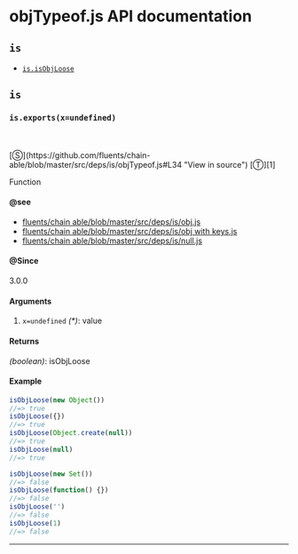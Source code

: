 # objTypeof.js API documentation

<!-- div class="toc-container" -->

<!-- div -->

## `is`
* <a href="#is-prototype-isObjLoose"  data-meta="exports x undefined"  data-call="exports x undefined"  data-category="Methods"  data-description="Function"  data-name="isObjLoose"  data-member="is"  data-see="href https github com fluents chain able blob master src deps is obj js label fluents chain able blob master src deps is obj js href https github com fluents chain able blob master src deps is objWithKeys js label fluents chain able blob master src deps is obj with keys js href https github com fluents chain able blob master src deps is null js label fluents chain able blob master src deps is null js"  data-all="meta exports x undefined call exports x undefined category Methods description Function name isObjLoose member is see href https github com fluents chain able blob master src deps is obj js label fluents chain able blob master src deps is obj js href https github com fluents chain able blob master src deps is objWithKeys js label fluents chain able blob master src deps is obj with keys js href https github com fluents chain able blob master src deps is null js label fluents chain able blob master src deps is null js notes todos klassProps" >`is.isObjLoose`</a>

<!-- /div -->

<!-- /div -->

<!-- div class="doc-container" -->

<!-- div -->

## `is`

<!-- div -->

<h3 id="is-prototype-isObjLoose" data-member="is" data-category="Methods" data-name="isObjLoose"><code>is.exports(x=undefined)</code></h3>
<br>
<br>
[&#x24C8;](https://github.com/fluents/chain-able/blob/master/src/deps/is/objTypeof.js#L34 "View in source") [&#x24C9;][1]

Function


#### @see 

* <a href="https://github.com/fluents/chain-able/blob/master/src/deps/is/obj.js" >fluents/chain able/blob/master/src/deps/is/obj.js</a>
* <a href="https://github.com/fluents/chain-able/blob/master/src/deps/is/objWithKeys.js" >fluents/chain able/blob/master/src/deps/is/obj with keys.js</a>
* <a href="https://github.com/fluents/chain-able/blob/master/src/deps/is/null.js" >fluents/chain able/blob/master/src/deps/is/null.js</a>

#### @Since
3.0.0

#### Arguments
1. `x=undefined` *(&#42;)*: value

#### Returns
*(boolean)*: isObjLoose

#### Example
```js
isObjLoose(new Object())
//=> true
isObjLoose({})
//=> true
isObjLoose(Object.create(null))
//=> true
isObjLoose(null)
//=> true

isObjLoose(new Set())
//=> false
isObjLoose(function() {})
//=> false
isObjLoose('')
//=> false
isObjLoose(1)
//=> false

```
---

<!-- /div -->

<!-- /div -->

<!-- /div -->

 [1]: #is "Jump back to the TOC."
